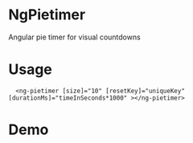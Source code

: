 # NgPietimer

Angular pie timer for visual countdowns

# Usage

      <ng-pietimer [size]="10" [resetKey]="uniqueKey" [durationMs]="timeInSeconds*1000" ></ng-pietimer>

# Demo
  
  
